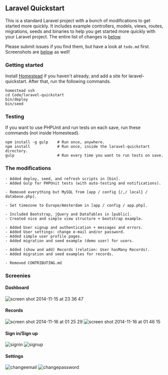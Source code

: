 ## Laravel Quickstart
This is a standard Laravel project with a bunch of modifications to get started more quickly. It includes example controllers, models, views, routes, migrations, seeds and binaries to help you get started more quickly with your Laravel project. The entire list of changes is [below](#the-modifications).

Please submit issues if you find them, but have a look at `todo.md` first. Screenshots are [below](#screenies) as well!

### Getting started
Install [Homestead](http://laravel.com/docs/4.2/homestead) if you haven't already, and add a site for laravel-quickstart. After that, run the following commands.
 
```
homestead ssh
cd Code/laravel-quickstart
bin/deploy
bin/seed
```

### Testing
If you want to use PHPUnit and run tests on each save, run these commands (not inside Homestead).
```
npm install -g gulp    # Run once, anywhere.
npm install            # Run once, inside the laravel-quickstart directory.
gulp                   # Run every time you want to run tests on save.
```

### The modifications
```
- Added deploy, seed, and refresh scripts in [bin].
- Added Gulp for PHPUnit tests (with auto-testing and notifications).

- Removed everything but MySQL from [app / config {/,/ local} / database.php].

- Set timezone to Europe/Amsterdam in [app / config / app.php].

- Included Bootstrap, jQuery and DataTables in [public]. 
- Created nice and simple view structure + bootstrap example.

- Added User signup and authentication + messages and errors.
- Added User settings: change e-mail and/or password.
- Added simple user profile pages.
- Added migration and seed example (demo user) for users.

- Added (show and add) Records (relation: User hasMany Records).
- Added migration and seed examples for records.

- Removed CONTRIBUTING.md
```

### Screenies
#### Dashboard
![screen shot 2014-11-15 at 23 36 47](https://cloud.githubusercontent.com/assets/1312973/5059579/9be62026-6d20-11e4-8a06-53f949b0bfa4.png)
#### Records
![screen shot 2014-11-16 at 01 25 29](https://cloud.githubusercontent.com/assets/1312973/5059857/7d94963e-6d2f-11e4-98d2-c7216085ab4e.png)
![screen shot 2014-11-16 at 01 46 15](https://cloud.githubusercontent.com/assets/1312973/5059906/680a1e6c-6d32-11e4-8015-b2e6c9a0134a.png)
#### Sign in/Sign up
![signin](https://cloud.githubusercontent.com/assets/1312973/5059928/acd27db2-6d34-11e4-87a6-c9d3ffc3a6d6.png)
![signup](https://cloud.githubusercontent.com/assets/1312973/5059930/acd30b6a-6d34-11e4-8b05-128c5ac898ec.png)
#### Settings
![changeemail](https://cloud.githubusercontent.com/assets/1312973/5059926/acb57b04-6d34-11e4-8224-272eb97e91ce.png)
![changepassword](https://cloud.githubusercontent.com/assets/1312973/5059929/acd2bc46-6d34-11e4-868e-27dd28cc7548.png)

